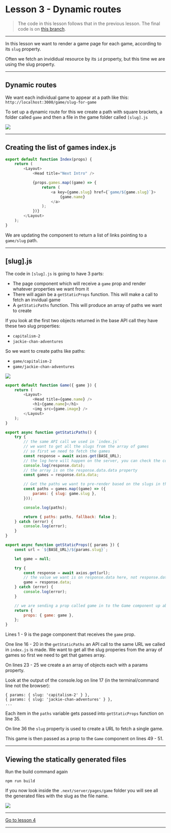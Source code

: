 # Lesson 3 - Dynamic routes

> The code in this lesson follows that in the previous lesson. The final code is on <a href="https://github.com/NoroffFEU/next-introduction/tree/3-dynamic-routes" target="_blank">this branch</a>.

---

In this lesson we want to render a game page for each game, according to its `slug` property.

Often we fetch an invididual resource by its `id` property, but this time we are using the slug property.

---

## Dynamic routes

We want each individual game to appear at a path like this: `http://localhost:3000/game/slug-for-game`

To set up a dynamic route for this we create a path with square brackets, a folder called `game` and then a file in the game folder called `[slug].js`

<img src="/images/next-dynamic-routes-1.png" style="max-width: 400px">

---

## Creating the list of games index.js

```js
export default function Index(props) {
	return (
		<Layout>
			<Head title="Next Intro" />

			{props.games.map((game) => {
				return (
					<a key={game.slug} href={`game/${game.slug}`}>
						{game.name}
					</a>
				);
			})}
		</Layout>
	);
}
```

We are updating the component to return a list of links pointing to a `game/slug` path.

---

## [slug].js

The code in `[slug].js` is going to have 3 parts:

-   The page component which will receive a `game` prop and render whatever properties we want from it
-   There will again be a `getStaticProps` function. This will make a call to fetch an invidual game
-   A `getStaticPaths` function. This will produce an array of paths we want to create

If you look at the first two objects returned in the base API call they have these two slug properties:

-   `capitalism-2`
-   `jackie-chan-adventures`

So we want to create paths like paths:

-   `game/capitalism-2`
-   `game/jackie-chan-adventures`

<img src="/images/next-dynamic-routes-2.png" style="max-width: 900px">

```js
export default function Game({ game }) {
	return (
		<Layout>
			<Head title={game.name} />
			<h1>{game.name}</h1>
			<img src={game.image} />
		</Layout>
	);
}

export async function getStaticPaths() {
	try {
		// the same API call we used in `index.js`
		// we want to get all the slugs from the array of games
		// so first we need to fetch the games
		const response = await axios.get(BASE_URL);
		// the log here will happen on the server, you can check the console in your editor
		console.log(response.data);
		// the array is on the response.data.data property
		const games = response.data.data;

		// Get the paths we want to pre-render based on the slugs in the games
		const paths = games.map((game) => ({
			params: { slug: game.slug },
		}));

		console.log(paths);

		return { paths: paths, fallback: false };
	} catch (error) {
		console.log(error);
	}
}

export async function getStaticProps({ params }) {
	const url = `${BASE_URL}/${params.slug}`;

	let game = null;

	try {
		const response = await axios.get(url);
		// the value we want is on response.data here, not response.data.data
		game = response.data;
	} catch (error) {
		console.log(error);
	}

	// we are sending a prop called game in to the Game component up above
	return {
		props: { game: game },
	};
}
```

Lines 1 - 9 is the page component that receives the `game` prop.

One line 16 - 20 in the `getStaticPaths` an API call to the same URL we called in `index.js` is made. We want to get all the slug properies from the array of games so first we need to get that games array.

On lines 23 - 25 we create a an array of objects each with a params property.

Look at the output of the console.log on line 17 (in the terminal/command line not the browser):

```
{ params: { slug: 'capitalism-2' } },
{ params: { slug: 'jackie-chan-adventures' } },
...
```

Each item in the `paths` variable gets passed into `getStaticProps` function on line 35.

On line 36 the `slug` property is used to create a URL to fetch a single game.

This game is then passed as a prop to the `Game` component on lines 49 - 51.

---

## Viewing the statically generated files

Run the build command again

```
npm run build
```

If you now look inside the `.next/server/pages/game` folder you will see all the generated files with the slug as the file name.

<img src="/images/next-dynamic-routes-3.png" style="max-width: 600px">

---

[Go to lesson 4](4)

---

